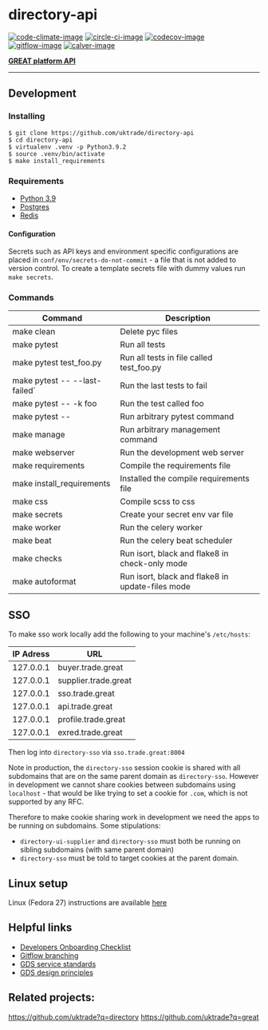 # directory-api

[![code-climate-image]][code-climate]
[![circle-ci-image]][circle-ci]
[![codecov-image]][codecov]
[![gitflow-image]][gitflow]
[![calver-image]][calver]

**[GREAT platform API](https://www.great.gov.uk/)**

---

## Development

### Installing

    $ git clone https://github.com/uktrade/directory-api
    $ cd directory-api
    $ virtualenv .venv -p Python3.9.2
    $ source .venv/bin/activate
    $ make install_requirements

### Requirements

* [Python 3.9](https://www.python.org/downloads/release/python-3913/)
* [Postgres](https://www.postgresql.org/)
* [Redis](https://redis.io/)

#### Configuration

Secrets such as API keys and environment specific configurations are placed in `conf/env/secrets-do-not-commit` - a file that is not added to version control. To create a template secrets file with dummy values run `make secrets`.

### Commands

| Command                       | Description                                      |
| ----------------------------- | ------------------------------------------------ |
| make clean                    | Delete pyc files                                 |
| make pytest                   | Run all tests                                    |
| make pytest test_foo.py       | Run all tests in file called test_foo.py         |
| make pytest -- --last-failed` | Run the last tests to fail                       |
| make pytest -- -k foo         | Run the test called foo                          |
| make pytest -- <foo>          | Run arbitrary pytest command                     |
| make manage <foo>             | Run arbitrary management command                 |
| make webserver                | Run the development web server                   |
| make requirements             | Compile the requirements file                    |
| make install_requirements     | Installed the compile requirements file          |
| make css                      | Compile scss to css                              |
| make secrets                  | Create your secret env var file                  |
| make worker                   | Run the celery worker                            |
| make beat                     | Run the celery beat scheduler                    |
| make checks                   | Run isort, black and flake8 in check-only mode   |
| make autoformat               | Run isort, black and flake8 in update-files mode |

## SSO

To make sso work locally add the following to your machine's `/etc/hosts`:

| IP Adress | URL                  |
| --------- | -------------------- |
| 127.0.0.1 | buyer.trade.great    |
| 127.0.0.1 | supplier.trade.great |
| 127.0.0.1 | sso.trade.great      |
| 127.0.0.1 | api.trade.great      |
| 127.0.0.1 | profile.trade.great  |
| 127.0.0.1 | exred.trade.great    |

Then log into `directory-sso` via `sso.trade.great:8004`

Note in production, the `directory-sso` session cookie is shared with all subdomains that are on the same parent domain as `directory-sso`. However in development we cannot share cookies between subdomains using `localhost` - that would be like trying to set a cookie for `.com`, which is not supported by any RFC.

Therefore to make cookie sharing work in development we need the apps to be running on subdomains. Some stipulations:

- `directory-ui-supplier` and `directory-sso` must both be running on sibling subdomains (with same parent domain)
- `directory-sso` must be told to target cookies at the parent domain.

## Linux setup

Linux (Fedora 27) instructions are available [here](docs/LINUX.md)

## Helpful links

- [Developers Onboarding Checklist](https://uktrade.atlassian.net/wiki/spaces/ED/pages/32243946/Developers+onboarding+checklist)
- [Gitflow branching](https://uktrade.atlassian.net/wiki/spaces/ED/pages/737182153/Gitflow+and+releases)
- [GDS service standards](https://www.gov.uk/service-manual/service-standard)
- [GDS design principles](https://www.gov.uk/design-principles)

## Related projects:

https://github.com/uktrade?q=directory
https://github.com/uktrade?q=great

[code-climate-image]: https://codeclimate.com/github/uktrade/directory-api/badges/issue_count.svg
[code-climate]: https://codeclimate.com/github/uktrade/directory-api
[circle-ci-image]: https://circleci.com/gh/uktrade/directory-api/tree/master.svg?style=svg
[circle-ci]: https://circleci.com/gh/uktrade/directory-api/tree/master
[codecov-image]: https://codecov.io/gh/uktrade/directory-api/branch/master/graph/badge.svg
[codecov]: https://codecov.io/gh/uktrade/directory-api
[gitflow-image]: https://img.shields.io/badge/Branching%20strategy-gitflow-5FBB1C.svg
[gitflow]: https://www.atlassian.com/git/tutorials/comparing-workflows/gitflow-workflow
[calver-image]: https://img.shields.io/badge/Versioning%20strategy-CalVer-5FBB1C.svg
[calver]: https://calver.org
